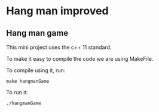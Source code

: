 # Hang man improved

## Hang man game

This mini project uses the c++ 11 standard.

To make it easy to compile the code we are using MakeFile.

To compile using it, run:

```shell
make hangmanGame
```

To run it:

```shell
./hangmanGame
```
